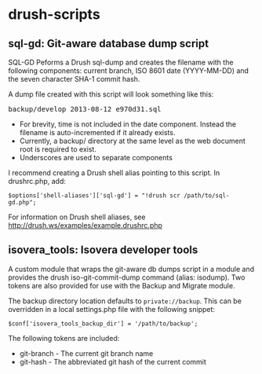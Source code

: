 drush-scripts
=============

## sql-gd: Git-aware database dump script

SQL-GD Peforms a Drush sql-dump and creates the filename with the following components: current branch, ISO 8601 date (YYYY-MM-DD) and the seven character SHA-1 commit hash.

A dump file created with this script will look something like this:

<pre>backup/develop_2013-08-12_e970d31.sql</pre>

* For brevity, time is not included in the date component. Instead the filename is auto-incremented if it already exists.
* Currently, a backup/ directory at the same level as the web document root is required to exist.
* Underscores are used to separate components

I recommend creating a Drush shell alias pointing to this script. In drushrc.php, add:

```$options['shell-aliases']['sql-gd'] = "!drush scr /path/to/sql-gd.php";```

For information on Drush shell aliases, see http://drush.ws/examples/example.drushrc.php


## isovera_tools: Isovera developer tools

A custom module that wraps the git-aware db dumps script in a module and provides the drush iso-git-commit-dump command (alias: isodump). Two tokens are also provided for use with the Backup and Migrate module.

The backup directory location defaults to `private://backup`. This can be overridden in a local settings.php file with the following snippet:

```$conf['isovera_tools_backup_dir'] = '/path/to/backup';```

The following tokens are included:

* git-branch - The current git branch name
* git-hash - The abbreviated git hash of the current commit
